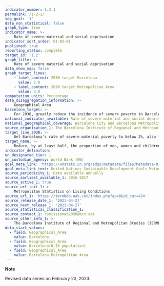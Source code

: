 ```yaml
---
indicator_number: 1.2.1
permalink: /1-2-1/
sdg_goal: '1'
data_non_statistical: false
graph_type: line
indicator_name: >-
    Rate of severe material and social deprivation
indicator_sort_order: 01-02-01
published: true
reporting_status: complete
target_id: '1.2'
graph_title: >-
    Rate of severe material and social deprivation
data_show_map: false
graph_target_lines:
    - label_content: 2030 target Barcelona
      value: 2.0
    - label_content: 2030 target Metropolitan Area
      value: 3.0
computation_units: Percentage
data_disaggregation_information: >-
    Geographical Area
barcelona_target: >-
    For 2030, greatly reduce the incidence of severe poverty in Barcelona, especially among younger people, while also ensuring that it does not disproportionately affect certain territories
national_indicator_available: Rate of severe material and social deprivation
national_geographical_coverage: Barcelona City and Barcelona Metropolitan Area
source_organisation_1: The Barcelona Institute of Regional and Metropolitan Studies (IERMB)
target_line_2030: >-
    Get Barcelona’s rate of severe material poverty to below 2%, also for the population under the age of 16, and to below 3% for the Barcelona Metropolitan Area as a whole
target_name: >-
    Reduce, by at least half, the proportion of men, women and children of all ages living in poverty, in all of its dimensions, in accordance with national definitions
indicator_definition:
un_designated_tier: 1
un_custodian_agency: World Bank (WB)
goal_meta_link: 'https://unstats.un.org/sdgs/metadata/files/Metadata-01-02-01.pdf'
goal_meta_link_text: United Nations Sustainable Development Goals Metadata (pdf 894kB)
source_periodicity_1: Data available annually
source_earliest_available_1: 2016-2017
source_active_1: true
source_url_text_1: >-
    Metropolitan Statistics on Living Conditions
source_url_1: 'https://iermbdb.uab.cat/index.php?ap=0&id_cat=424'
source_release_date_1: '2021-04-27'
source_next_release_1: '2022-04-27'
source_statistical_classification_1: 
source_contact_1: comissionat2030@bcn.cat
source_other_info_1: >-
    The Barcelona Institute of Regional and Metropolitan Studies (IERMB)
data_start_values:
  - field: Geographical_Area
    value: Barcelona
  - field: Geographical_Area
    value: Barcelona(0-15 population)
  - field: Geographical_Area  
    value: Barcelona Metropolitan Area
---
```

**Note**

Revised data series on February 23, 2023.
